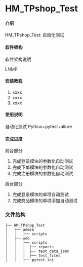 # HM_TPshop_Test

#### 介绍
HM_TPshop_Test: 自动化测试

#### 软件架构
软件架构说明

LNMP

#### 安装教程

1.  xxxx
2.  xxxx
3.  xxxx

#### 使用说明
自动化测试
Python+pytest+allure

#### 完成进度

前台部分
1.  完成登录模块的参数化自动测试
2.  完成下单模块的参数化自动测试
3.  完成注册模块的参数化自动测试

后台部分
1.   完成登录模块的单项自动测试
2.   完成商品模块的单项添加自动测试



### 文件结构

```
├── HM_TPshop_Test
│   ├── admin
│   │   ├── scripts
│   ├── web
│   │   ├── scripts
│   │   │  ├── reports
│   │   │  ├── test_data_json
│   │   │  ├── test_files
│   │   ├── pytest.ini